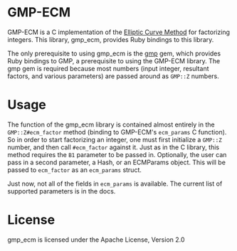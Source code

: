 GMP-ECM
=======

GMP-ECM is a C implementation of the [Elliptic Curve Method](http://en.wikipedia.org/wiki/Elliptic_curve_method) for factorizing integers. This library, gmp_ecm, provides Ruby bindings to this library.

The only prerequisite to using gmp_ecm is the [gmp](https://github.com/srawlins/gmp) gem, which provides Ruby bindings to GMP, a prerequisite to using the GMP-ECM library. The gmp gem is required because most numbers (input integer, resultant factors, and various parameters) are passed around as `GMP::Z` numbers.

Usage
=====

The function of the gmp_ecm library is contained almost entirely in the `GMP::Z#ecm_factor` method (binding to GMP-ECM's `ecm_params` C function). So in order to start factorizing an integer, one must first initialize a `GMP::Z` number, and then call `#ecm_factor` against it. Just as in the C library, this method requires the `B1` parameter to be passed in. Optionally, the user can pass in a second parameter, a Hash, or an ECMParams object. This will be passed to `ecm_factor` as an `ecm_params` struct.

Just now, not all of the fields in `ecm_params` is available. The current list of supported parameters is in the docs.

License
=======

gmp_ecm is licensed under the Apache License, Version 2.0
